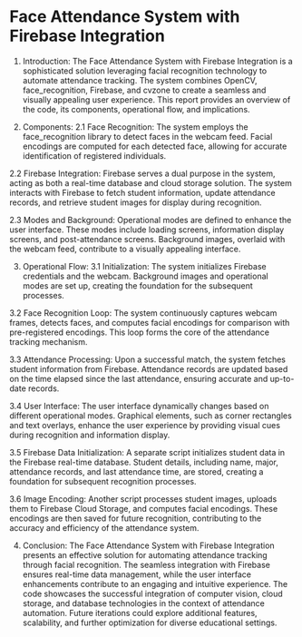
# Face Attendance System with Firebase Integration


1. Introduction:
The Face Attendance System with Firebase Integration is a sophisticated solution leveraging facial recognition technology to automate attendance tracking. The system combines OpenCV, face_recognition, Firebase, and cvzone to create a seamless and visually appealing user experience. This report provides an overview of the code, its components, operational flow, and implications.

2. Components:
2.1 Face Recognition:
The system employs the face_recognition library to detect faces in the webcam feed. Facial encodings are computed for each detected face, allowing for accurate identification of registered individuals.

2.2 Firebase Integration:
Firebase serves a dual purpose in the system, acting as both a real-time database and cloud storage solution. The system interacts with Firebase to fetch student information, update attendance records, and retrieve student images for display during recognition.

2.3 Modes and Background:
Operational modes are defined to enhance the user interface. These modes include loading screens, information display screens, and post-attendance screens. Background images, overlaid with the webcam feed, contribute to a visually appealing interface.

3. Operational Flow:
3.1 Initialization:
The system initializes Firebase credentials and the webcam. Background images and operational modes are set up, creating the foundation for the subsequent processes.

3.2 Face Recognition Loop:
The system continuously captures webcam frames, detects faces, and computes facial encodings for comparison with pre-registered encodings. This loop forms the core of the attendance tracking mechanism.

3.3 Attendance Processing:
Upon a successful match, the system fetches student information from Firebase. Attendance records are updated based on the time elapsed since the last attendance, ensuring accurate and up-to-date records.

3.4 User Interface:
The user interface dynamically changes based on different operational modes. Graphical elements, such as corner rectangles and text overlays, enhance the user experience by providing visual cues during recognition and information display.

3.5 Firebase Data Initialization:
A separate script initializes student data in the Firebase real-time database. Student details, including name, major, attendance records, and last attendance time, are stored, creating a foundation for subsequent recognition processes.

3.6 Image Encoding:
Another script processes student images, uploads them to Firebase Cloud Storage, and computes facial encodings. These encodings are then saved for future recognition, contributing to the accuracy and efficiency of the attendance system.

4. Conclusion:
The Face Attendance System with Firebase Integration presents an effective solution for automating attendance tracking through facial recognition. The seamless integration with Firebase ensures real-time data management, while the user interface enhancements contribute to an engaging and intuitive experience. The code showcases the successful integration of computer vision, cloud storage, and database technologies in the context of attendance automation. Future iterations could explore additional features, scalability, and further optimization for diverse educational settings.